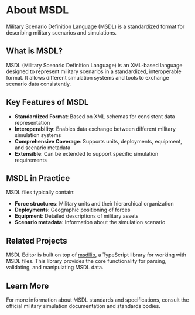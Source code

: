 # About MSDL

Military Scenario Definition Language (MSDL) is a standardized format for describing military scenarios and simulations.

## What is MSDL?

MSDL (Military Scenario Definition Language) is an XML-based language designed to represent military scenarios in a standardized, interoperable format. It allows different simulation systems and tools to exchange scenario data consistently.

## Key Features of MSDL

- **Standardized Format**: Based on XML schemas for consistent data representation
- **Interoperability**: Enables data exchange between different military simulation systems
- **Comprehensive Coverage**: Supports units, deployments, equipment, and scenario metadata
- **Extensible**: Can be extended to support specific simulation requirements

## MSDL in Practice

MSDL files typically contain:

- **Force structures**: Military units and their hierarchical organization
- **Deployments**: Geographic positioning of forces
- **Equipment**: Detailed descriptions of military assets
- **Scenario metadata**: Information about the simulation scenario

## Related Projects

MSDL Editor is built on top of [msdllib](https://github.com/orbat-mapper/msdllib), a TypeScript library for working with MSDL files. This library provides the core functionality for parsing, validating, and manipulating MSDL data.

## Learn More

For more information about MSDL standards and specifications, consult the official military simulation documentation and standards bodies.